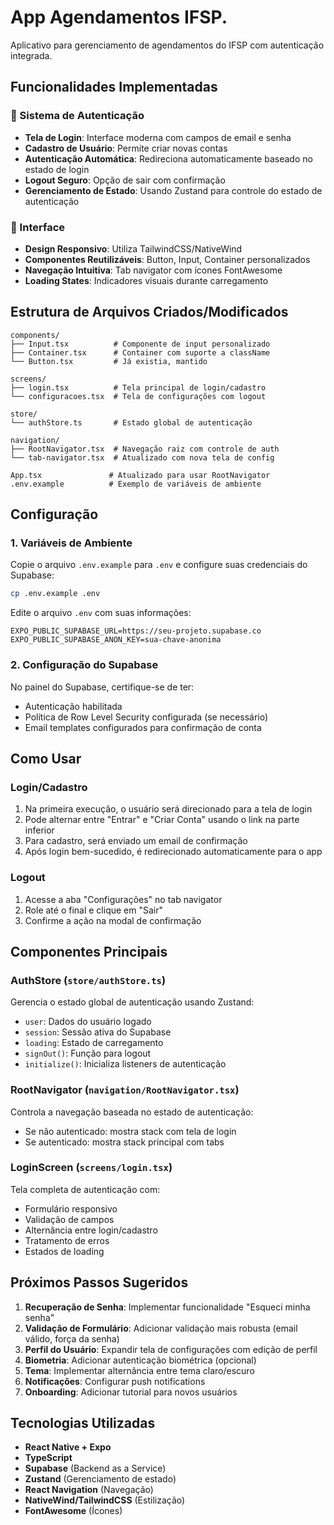 # App Agendamentos IFSP.

Aplicativo para gerenciamento de agendamentos do IFSP com autenticação integrada.

## Funcionalidades Implementadas

### 🔐 Sistema de Autenticação

- **Tela de Login**: Interface moderna com campos de email e senha
- **Cadastro de Usuário**: Permite criar novas contas
- **Autenticação Automática**: Redireciona automaticamente baseado no estado de login
- **Logout Seguro**: Opção de sair com confirmação
- **Gerenciamento de Estado**: Usando Zustand para controle do estado de autenticação

### 🎨 Interface

- **Design Responsivo**: Utiliza TailwindCSS/NativeWind
- **Componentes Reutilizáveis**: Button, Input, Container personalizados
- **Navegação Intuitiva**: Tab navigator com ícones FontAwesome
- **Loading States**: Indicadores visuais durante carregamento

## Estrutura de Arquivos Criados/Modificados

```
components/
├── Input.tsx          # Componente de input personalizado
├── Container.tsx      # Container com suporte a className
└── Button.tsx         # Já existia, mantido

screens/
├── login.tsx          # Tela principal de login/cadastro
└── configuracoes.tsx  # Tela de configurações com logout

store/
└── authStore.ts       # Estado global de autenticação

navigation/
├── RootNavigator.tsx  # Navegação raiz com controle de auth
└── tab-navigator.tsx  # Atualizado com nova tela de config

App.tsx               # Atualizado para usar RootNavigator
.env.example          # Exemplo de variáveis de ambiente
```

## Configuração

### 1. Variáveis de Ambiente

Copie o arquivo `.env.example` para `.env` e configure suas credenciais do Supabase:

```bash
cp .env.example .env
```

Edite o arquivo `.env` com suas informações:

```
EXPO_PUBLIC_SUPABASE_URL=https://seu-projeto.supabase.co
EXPO_PUBLIC_SUPABASE_ANON_KEY=sua-chave-anonima
```

### 2. Configuração do Supabase

No painel do Supabase, certifique-se de ter:

- Autenticação habilitada
- Política de Row Level Security configurada (se necessário)
- Email templates configurados para confirmação de conta

## Como Usar

### Login/Cadastro

1. Na primeira execução, o usuário será direcionado para a tela de login
2. Pode alternar entre "Entrar" e "Criar Conta" usando o link na parte inferior
3. Para cadastro, será enviado um email de confirmação
4. Após login bem-sucedido, é redirecionado automaticamente para o app

### Logout

1. Acesse a aba "Configurações" no tab navigator
2. Role até o final e clique em "Sair"
3. Confirme a ação na modal de confirmação

## Componentes Principais

### AuthStore (`store/authStore.ts`)

Gerencia o estado global de autenticação usando Zustand:

- `user`: Dados do usuário logado
- `session`: Sessão ativa do Supabase
- `loading`: Estado de carregamento
- `signOut()`: Função para logout
- `initialize()`: Inicializa listeners de autenticação

### RootNavigator (`navigation/RootNavigator.tsx`)

Controla a navegação baseada no estado de autenticação:

- Se não autenticado: mostra stack com tela de login
- Se autenticado: mostra stack principal com tabs

### LoginScreen (`screens/login.tsx`)

Tela completa de autenticação com:

- Formulário responsivo
- Validação de campos
- Alternância entre login/cadastro
- Tratamento de erros
- Estados de loading

## Próximos Passos Sugeridos

1. **Recuperação de Senha**: Implementar funcionalidade "Esqueci minha senha"
2. **Validação de Formulário**: Adicionar validação mais robusta (email válido, força da senha)
3. **Perfil do Usuário**: Expandir tela de configurações com edição de perfil
4. **Biometria**: Adicionar autenticação biométrica (opcional)
5. **Tema**: Implementar alternância entre tema claro/escuro
6. **Notificações**: Configurar push notifications
7. **Onboarding**: Adicionar tutorial para novos usuários

## Tecnologias Utilizadas

- **React Native + Expo**
- **TypeScript**
- **Supabase** (Backend as a Service)
- **Zustand** (Gerenciamento de estado)
- **React Navigation** (Navegação)
- **NativeWind/TailwindCSS** (Estilização)
- **FontAwesome** (Ícones)
